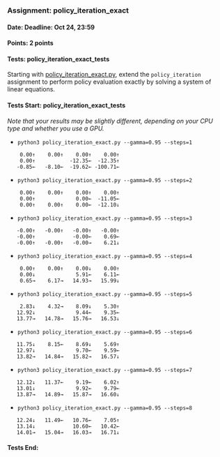 ### Assignment: policy_iteration_exact
#### Date: Deadline: Oct 24, 23:59
#### Points: 2 points
#### Tests: policy_iteration_exact_tests

Starting with [policy_iteration_exact.py](https://github.com/ufal/npfl122/tree/master/labs/02/policy_iteration_exact.py),
extend the `policy_iteration` assignment to perform policy evaluation
exactly by solving a system of linear equations.

#### Tests Start: policy_iteration_exact_tests
_Note that your results may be slightly different, depending on your CPU type and whether you use a GPU._
- `python3 policy_iteration_exact.py --gamma=0.95 --steps=1`
```
    0.00↑    0.00↑    0.00↑    0.00↑
    0.00↑           -12.35←  -12.35↑
   -0.85←   -8.10←  -19.62← -100.71←
```
- `python3 policy_iteration_exact.py --gamma=0.95 --steps=2`
```
    0.00↑    0.00↑    0.00↑    0.00↑
    0.00↑             0.00←  -11.05←
    0.00↑    0.00↑    0.00←  -12.10↓
```
- `python3 policy_iteration_exact.py --gamma=0.95 --steps=3`
```
   -0.00↑   -0.00↑   -0.00↑   -0.00↑
   -0.00↑            -0.00←    0.69←
   -0.00↑   -0.00↑   -0.00→    6.21↓
```
- `python3 policy_iteration_exact.py --gamma=0.95 --steps=4`
```
    0.00↑    0.00↑    0.00↓    0.00↑
    0.00↓             5.91←    6.11←
    0.65→    6.17→   14.93→   15.99↓
```
- `python3 policy_iteration_exact.py --gamma=0.95 --steps=5`
```
    2.83↓    4.32→    8.09↓    5.30↑
   12.92↓             9.44←    9.35←
   13.77→   14.78→   15.76→   16.53↓
```
- `python3 policy_iteration_exact.py --gamma=0.95 --steps=6`
```
   11.75↓    8.15←    8.69↓    5.69↑
   12.97↓             9.70←    9.59←
   13.82→   14.84→   15.82→   16.57↓
```
- `python3 policy_iteration_exact.py --gamma=0.95 --steps=7`
```
   12.12↓   11.37←    9.19←    6.02↑
   13.01↓             9.92←    9.79←
   13.87→   14.89→   15.87→   16.60↓
```
- `python3 policy_iteration_exact.py --gamma=0.95 --steps=8`
```
   12.24↓   11.49←   10.76←    7.05↑
   13.14↓            10.60←   10.42←
   14.01→   15.04→   16.03→   16.71↓
```
#### Tests End:
